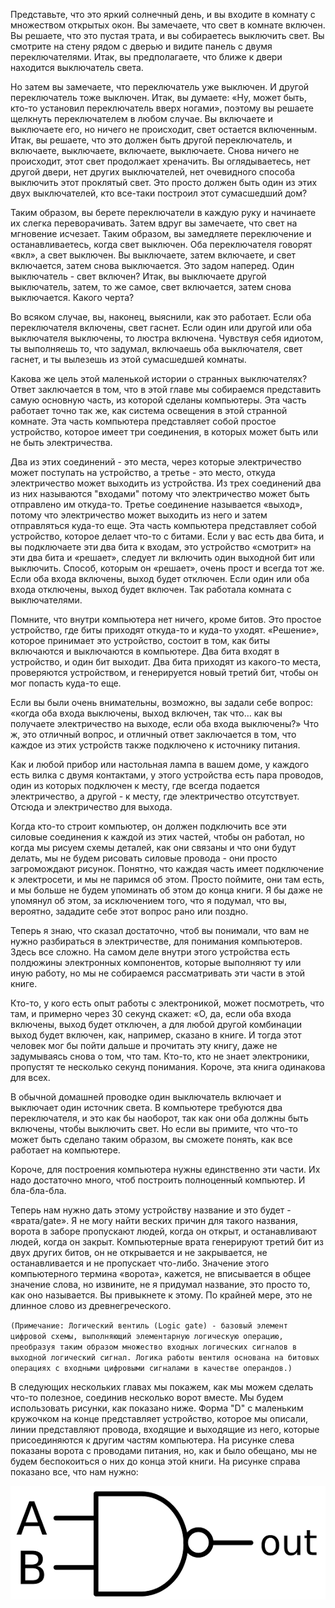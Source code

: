 Представьте, что это яркий солнечный день, и вы входите в комнату с множеством открытых окон. Вы замечаете, что свет в комнате включен. Вы решаете, что это пустая трата, и вы собираетесь выключить свет. Вы смотрите на стену рядом с дверью и видите панель с двумя переключателями. Итак, вы предполагаете, что ближе к двери находится выключатель света.

Но затем вы замечаете, что переключатель уже выключен. И другой переключатель тоже выключен. Итак, вы думаете: «Ну, может быть, кто-то установил переключатель вверх ногами», поэтому вы решаете щелкнуть переключателем в любом случае. Вы включаете и выключаете его, но ничего не происходит, свет остается включенным. Итак, вы решаете, что это должен быть другой переключатель, и включаете, выключаете, включаете, выключаете. Снова ничего не происходит, этот свет продолжает хреначить. Вы оглядываетесь, нет другой двери, нет других выключателей, нет очевидного способа выключить этот проклятый свет. Это просто должен быть один из этих двух выключателей, кто все-таки построил этот сумасшедший дом? 

Таким образом, вы берете переключатели в каждую руку и начинаете их слегка переворачивать.
Затем вдруг вы замечаете, что свет на мгновение исчезает. Таким образом, вы замедляете переключение и останавливаетесь, когда свет выключен. Оба переключателя говорят «вкл», а свет выключен. Вы выключаете, затем включаете, и свет включается, затем снова выключается. Это задом наперед. Один выключатель - свет включен? Итак, вы выключаете другой выключатель, затем, то же самое, свет включается, затем снова выключается. Какого черта? 

Во всяком случае, вы, наконец, выяснили, как это работает. Если оба переключателя включены, свет гаснет. Если один или другой или оба выключателя выключены, то люстра включена. Чувствуя себя идиотом, ты выполняешь то, что задумал, включаешь оба выключателя, свет гаснет,
и ты вылезешь из этой сумасшедшей комнаты.

Какова же цель этой маленькой истории о странных выключателях? Ответ заключается в том, что в этой главе мы собираемся представить самую основную часть, из которой сделаны компьютеры. Эта часть работает точно так же, как система освещения в этой странной комнате.
Эта часть компьютера представляет собой простое устройство, которое имеет три соединения, в которых может быть или не быть электричества. 

Два из этих соединений - это места, через которые электричество может поступать на устройство, а третье - это место, откуда электричество может выходить из устройства. Из трех соединений два из них называются "входами" потому что электричество может быть отправлено им откуда-то. Третье соединение называется «выход», потому что электричество может выходить из него и затем отправляться куда-то еще. Эта часть компьютера представляет собой устройство, которое делает что-то с битами. Если у вас есть два бита, и вы подключаете эти два бита к входам, это устройство «смотрит» на эти два бита и «решает», следует ли включить один выходной бит или выключить. Способ, которым он «решает», очень прост и всегда тот же. Если оба входа включены, выход будет отключен. Если один или оба входа отключены, выход будет включен. Так работала комната с выключателями.

Помните, что внутри компьютера нет ничего, кроме битов. Это простое устройство, где биты приходят откуда-то и куда-то уходят. «Решение», которое принимает это устройство, состоит в том, как биты включаются и выключаются в компьютере. Два бита входят в устройство, и один бит выходит. Два бита приходят из какого-то места, проверяются устройством, и генерируется новый третий бит, чтобы он мог попасть куда-то еще.

Если вы были очень внимательны, возможно, вы задали себе вопрос: «когда оба входа выключены, выход включен, так что… как вы получаете электричество на выходе, если оба входа выключены?» Что ж, это отличный вопрос, и отличный ответ заключается в том, что каждое из этих устройств также подключено к источнику питания.

Как и любой прибор или настольная лампа в вашем доме, у каждого есть вилка с двумя контактами, у этого устройства есть пара проводов, один из которых подключен к месту, где всегда подается электричество, а другой - к месту, где электричество отсутствует. Отсюда и электричество для выхода.

Когда кто-то строит компьютер, он должен подключить все эти силовые соединения к каждой из этих частей, чтобы он работал, но когда мы рисуем схемы деталей, как они связаны и что они будут делать, мы не будем рисовать силовые провода - они просто загромождают рисунок.
Понятно, что каждая часть имеет подключение к электросети, и мы не паримся об этом. Просто поймите, они там есть, и мы больше не будем упоминать об этом до конца книги. Я бы даже не упомянул об этом, за исключением того, что я подумал, что вы, вероятно, зададите себе этот вопрос рано или поздно.

Теперь я знаю, что сказал достаточно, чтоб вы понимали, что вам не нужно разбираться в электричестве, для понимания компьютеров. Здесь все сложно. На самом деле внутри этого устройства есть полдюжины электронных компонентов, которые выполняют ту или иную работу, но мы не собираемся рассматривать эти части в этой книге.

Кто-то, у кого есть опыт работы с электроникой, может посмотреть, что там, и примерно через 30 секунд скажет: «О, да, если оба входа включены, выход будет отключен, а для любой другой комбинации выход будет включен, как, например, сказано в книге.
И тогда этот человек мог бы пойти дальше и прочитать эту книгу, даже не задумываясь снова о том, что там. Кто-то, кто не знает электроники, пропустят те несколько секунд понимания. Короче, эта книга одинакова для всех.

В обычной домашней проводке один выключатель включает и выключает один источник света. В компьютере требуются два переключателя, и это как бы наоборот, так как они оба должны быть включены, чтобы выключить свет. Но если вы примите, что что-то может быть сделано таким образом, вы сможете понять, как все работает на компьютере.

Короче, для построения компьютера нужны единственно эти части. Их надо достаточно много, чтоб построить полноценный компьютер. И бла-бла-бла.

Теперь нам нужно дать этому устройству название и это будет - «врата/gate». Я не могу найти веских причин для такого названия, ворота в заборе пропускают людей, когда он открыт, и останавливают людей, когда он закрыт. 
Компьютерные врата генерируют третий бит из двух других битов, он не открывается и не закрывается, не останавливается и не пропускает что-либо. Значение этого компьютерного термина «ворота», кажется, не вписывается в общее значение слова, но извините, не я придумал название, это просто то, как оно называется. Вы привыкнете к этому. По крайней мере, это не длинное слово из древнегреческого.

`
(Примечание: Логический вентиль (Logic gate) - базовый элемент цифровой схемы, выполняющий элементарную логическую операцию, преобразуя таким образом множество входных логических сигналов в выходной логический сигнал. Логика работы вентиля основана на битовых операциях с входными цифровыми сигналами в качестве операндов.)
`

В следующих нескольких главах мы покажем, как мы можем сделать что-то полезное, соединив несколько ворот вместе. Мы будем использовать рисунки, как показано ниже. Форма "D" с маленьким кружочком на конце представляет устройство, которое мы описали, линии представляют провода, входящие и выходящие из него, которые присоединяются к другим частям компьютера. На рисунке слева показаны ворота с проводами питания, но, как и было обещано, мы не будем беспокоиться о них до конца этой книги. На рисунке справа показано все, что нам нужно:

![](./imgs/Nand-gate-en.svg.png)

